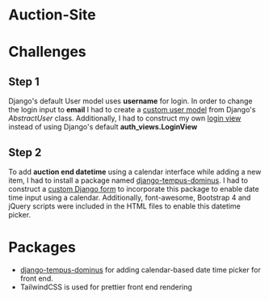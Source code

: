# Auction-Site

# Challenges

## Step 1
Django's default User model uses **username** for login. In order to change the login input to **email** I had to create a [custom user model](https://github.com/rukshar69/Auction-Site/blob/main/RuksharsAuction/core/models.py) from Django's *AbstractUser* class. Additionally, I had to construct my own [login view](https://github.com/rukshar69/Auction-Site/blob/main/RuksharsAuction/core/views.py#L35) instead of using Django's default **auth_views.LoginView**

## Step 2
To add **auction end datetime** using a calendar interface while adding a new item, I had to install a package named [django-tempus-dominus](https://github.com/FlipperPA/django-tempus-dominus). I had to construct a [custom Django form](https://github.com/rukshar69/Auction-Site/blob/main/RuksharsAuction/item/forms.py#L24) to incorporate this package to enable date time input using a calendar. Additionally, font-awesome, Bootstrap 4 and jQuery scripts were included in the HTML files to enable this datetime picker.

# Packages
- [django-tempus-dominus](https://github.com/FlipperPA/django-tempus-dominus) for adding calendar-based date time picker for front end.
- TailwindCSS is used for prettier front end rendering